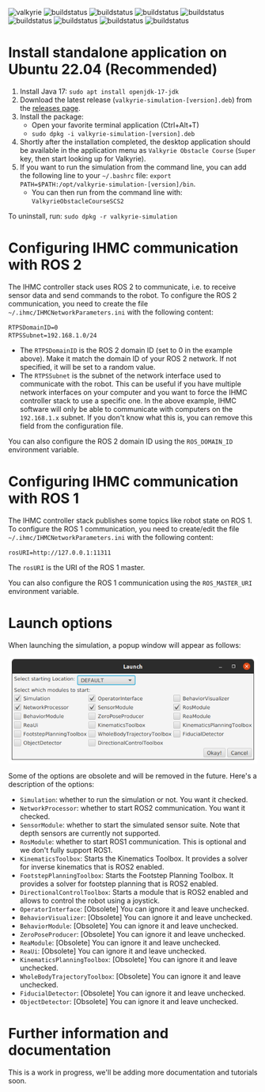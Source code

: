 ![valkyrie](https://maven-badges.herokuapp.com/maven-central/us.ihmc/valkyrie/badge.svg?style=plastic)
![buildstatus](https://github.com/ihmcrobotics/valkyrie/actions/workflows/main-GradleCI-fast.yml/badge.svg)
![buildstatus](https://github.com/ihmcrobotics/valkyrie/actions/workflows/main-GradleCI-controller-api.yml/badge.svg)
![buildstatus](https://github.com/ihmcrobotics/valkyrie/actions/workflows/main-GradleCI-controller-api-2.yml/badge.svg)
![buildstatus](https://github.com/ihmcrobotics/valkyrie/actions/workflows/main-GradleCI-humanoid-flat-ground.yml/badge.svg)
![buildstatus](https://github.com/ihmcrobotics/valkyrie/actions/workflows/main-GradleCI-humanoid-obstacle.yml/badge.svg)
![buildstatus](https://github.com/ihmcrobotics/valkyrie/actions/workflows/main-GradleCI-humanoid-push-recovery.yml/badge.svg)
![buildstatus](https://github.com/ihmcrobotics/valkyrie/actions/workflows/main-GradleCI-humanoid-rough-terrain.yml/badge.svg)
![buildstatus](https://github.com/ihmcrobotics/valkyrie/actions/workflows/main-GradleCI-humanoid-toolbox.yml/badge.svg)

# Install standalone application on Ubuntu 22.04 (Recommended)

1. Install Java 17: `sudo apt install openjdk-17-jdk`
2. Download the latest release (`valkyrie-simulation-[version].deb`) from the [releases page](https://github.com/ihmcrobotics/valkyrie/releases).
3. Install the package:
    - Open your favorite terminal application (Ctrl+Alt+T)
    - `sudo dpkg -i valkyrie-simulation-[version].deb`
4. Shortly after the installation completed, the desktop application should be available in the application menu as `Valkyrie Obstacle Course` (`Super` key,
   then
   start looking up for Valkyrie).
5. If you want to run the simulation from the command line, you can add the following line to your `~/.bashrc`
   file: `export PATH=$PATH:/opt/valkyrie-simulation-[version]/bin`.
    - You can then run from the command line with: `ValkyrieObstacleCourseSCS2`

To uninstall, run: `sudo dpkg -r valkyrie-simulation`

# Configuring IHMC communication with ROS 2

The IHMC controller stack uses ROS 2 to communicate, i.e. to receive sensor data and send commands to the robot.
To configure the ROS 2 communication, you need to create the file `~/.ihmc/IHMCNetworkParameters.ini` with the following content:

```
RTPSDomainID=0
RTPSSubnet=192.168.1.0/24
```

- The `RTPSDomainID` is the ROS 2 domain ID (set to 0 in the example above).
  Make it match the domain ID of your ROS 2 network.
  If not specified, it will be set to a random value.
- The `RTPSSubnet` is the subnet of the network interface used to communicate with the robot.
  This can be useful if you have multiple network interfaces on your computer and you want to force the IHMC controller stack to use a specific one.
  In the above example, IHMC software will only be able to communicate with computers on the `192.168.1.x` subnet.
  If you don't know what this is, you can remove this field from the configuration file.

You can also configure the ROS 2 domain ID using the `ROS_DOMAIN_ID` environment variable.

# Configuring IHMC communication with ROS 1

The IHMC controller stack publishes some topics like robot state on ROS 1.
To configure the ROS 1 communication, you need to create/edit the file `~/.ihmc/IHMCNetworkParameters.ini` with the following content:

```
rosURI=http://127.0.0.1:11311
```

The `rosURI` is the URI of the ROS 1 master.

You can also configure the ROS 1 communication using the `ROS_MASTER_URI` environment variable.

# Launch options

When launching the simulation, a popup window will appear as follows:

![screenshot](docs/images/SimObstacleCourseDemo_launch_options.png)

Some of the options are obsolete and will be removed in the future. Here's a description of the options:

- `Simulation`: whether to run the simulation or not. You want it checked.
- `NetworkProcessor`: whether to start ROS2 communication. You want it checked.
- `SensorModule`: whether to start the simulated sensor suite. Note that depth sensors are currently not supported.
- `RosModule`: whether to start ROS1 communication. This is optional and we don't fully support ROS1.
- `KinematicsToolbox`: Starts the Kinematics Toolbox. It provides a solver for inverse kinematics that is ROS2 enabled.
- `FootstepPlanningToolbox`: Starts the Footstep Planning Toolbox. It provides a solver for footstep planning that is ROS2 enabled.
- `DirectionalControlToolbox`: Starts a module that is ROS2 enabled and allows to control the robot using a joystick.
- `OperatorInterface`: [Obsolete] You can ignore it and leave unchecked.
- `BehaviorVisualizer`: [Obsolete] You can ignore it and leave unchecked.
- `BehaviorModule`: [Obsolete] You can ignore it and leave unchecked.
- `ZeroPoseProducer`: [Obsolete] You can ignore it and leave unchecked.
- `ReaModule`: [Obsolete] You can ignore it and leave unchecked.
- `ReaUi`: [Obsolete] You can ignore it and leave unchecked.
- `KinematicsPlanningToolbox`: [Obsolete] You can ignore it and leave unchecked.
- `WholeBodyTrajectoryToolbox`: [Obsolete] You can ignore it and leave unchecked.
- `FiducialDetector`: [Obsolete] You can ignore it and leave unchecked.
- `ObjectDetector`: [Obsolete] You can ignore it and leave unchecked.

# Further information and documentation

This is a work in progress, we'll be adding more documentation and tutorials soon.